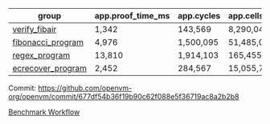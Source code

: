| group | app.proof_time_ms | app.cycles | app.cells_used | leaf.proof_time_ms | leaf.cycles | leaf.cells_used |
| -- | -- | -- | -- | -- | -- | -- |
| [verify_fibair](https://github.com/openvm-org/openvm/blob/benchmark-results/benchmarks/verify_fibair-677df54b36f19b90c62f088e5f36719ac8a2b2b8.md) | 1,342 |  143,569 |  8,290,048 |- | - | - |
| [fibonacci_program](https://github.com/openvm-org/openvm/blob/benchmark-results/benchmarks/fibonacci-677df54b36f19b90c62f088e5f36719ac8a2b2b8.md) | 4,976 |  1,500,095 |  51,485,080 | 3,818 |  615,316 |  33,540,700 |
| [regex_program](https://github.com/openvm-org/openvm/blob/benchmark-results/benchmarks/regex-677df54b36f19b90c62f088e5f36719ac8a2b2b8.md) | 13,810 |  1,914,103 |  165,455,373 | 16,099 |  2,056,353 |  154,573,753 |
| [ecrecover_program](https://github.com/openvm-org/openvm/blob/benchmark-results/benchmarks/ecrecover-677df54b36f19b90c62f088e5f36719ac8a2b2b8.md) | 2,452 |  284,567 |  15,055,723 | 11,172 |  1,603,960 |  117,320,460 |


Commit: https://github.com/openvm-org/openvm/commit/677df54b36f19b90c62f088e5f36719ac8a2b2b8

[Benchmark Workflow](https://github.com/openvm-org/openvm/actions/runs/13301347340)
